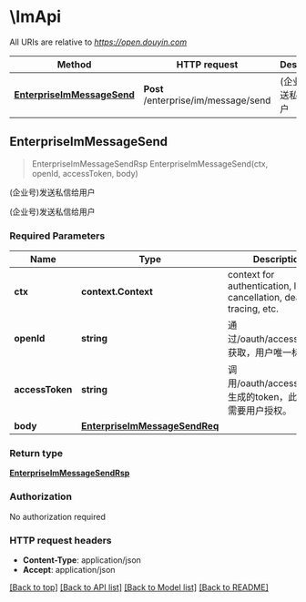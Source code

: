 # \ImApi

All URIs are relative to *https://open.douyin.com*

Method | HTTP request | Description
------------- | ------------- | -------------
[**EnterpriseImMessageSend**](ImApi.md#EnterpriseImMessageSend) | **Post** /enterprise/im/message/send | (企业号)发送私信给用户



## EnterpriseImMessageSend

> EnterpriseImMessageSendRsp EnterpriseImMessageSend(ctx, openId, accessToken, body)

(企业号)发送私信给用户

(企业号)发送私信给用户

### Required Parameters


Name | Type | Description  | Notes
------------- | ------------- | ------------- | -------------
**ctx** | **context.Context** | context for authentication, logging, cancellation, deadlines, tracing, etc.
**openId** | **string**| 通过/oauth/access_token/获取，用户唯一标志 | 
**accessToken** | **string**| 调用/oauth/access_token/生成的token，此token需要用户授权。 | 
**body** | [**EnterpriseImMessageSendReq**](EnterpriseImMessageSendReq.md)|  | 

### Return type

[**EnterpriseImMessageSendRsp**](EnterpriseImMessageSendRsp.md)

### Authorization

No authorization required

### HTTP request headers

- **Content-Type**: application/json
- **Accept**: application/json

[[Back to top]](#) [[Back to API list]](../README.md#documentation-for-api-endpoints)
[[Back to Model list]](../README.md#documentation-for-models)
[[Back to README]](../README.md)


